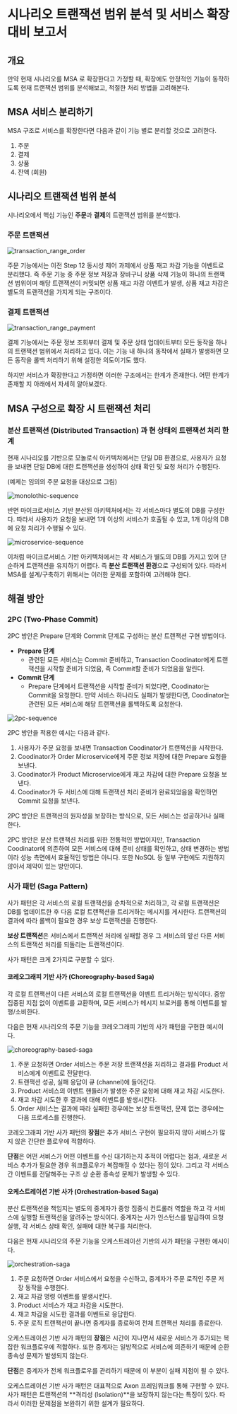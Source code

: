 # 시나리오 트랜잭션 범위 분석 및 서비스 확장 대비 보고서
## 개요
만약 현재 시나리오를 MSA 로 확장한다고 가정할 때, 확장에도 안정적인 기능이 동작하도록 현재 트랜잭션 범위를 분석해보고, 적절한 처리 방법을 고려해본다.

## MSA 서비스 분리하기
MSA 구조로 서비스를 확장한다면 다음과 같이 기능 별로 분리할 것으로 고려한다.

1. 주문
2. 결제
3. 상품
4. 잔액 (회원)

## 시나리오 트랜잭션 범위 분석
시나리오에서 핵심 기능인 **주문**과 **결제**의 트랜잭션 범위를 분석했다.

### 주문 트랜잭션

![transaction_range_order](https://github.com/user-attachments/assets/169f74b5-c11c-4928-81dd-90fbf5c0b8de)

주문 기능에서는 이전 Step 12 동시성 제어 과제에서 상품 재고 차감 기능을 이벤트로 분리했다. 즉 주문 기능 중 주문 정보 저장과 장바구니 상품 삭제 기능이 하나의 트랜잭션 범위이며 해당 트랜잭션이 커밋되면 상품 재고 차감 이벤트가 발생, 상품 재고 차감은 별도의 트랜잭션을 가지게 되는 구조이다.

### 결제 트랜잭션

![transaction_range_payment](https://github.com/user-attachments/assets/74aa7e9a-fd23-4ead-90af-5a943e04f0d3)

결제 기능에서는 주문 정보 조회부터 결제 및 주문 상태 업데이트부터 모든 동작을 하나의 트랜잭션 범위에서 처리하고 있다. 이는 기능 내 하나의 동작에서 실패가 발생하면 모든 동작을 롤백 처리하기 위해 설정한 의도이기도 했다.

하지만 서비스가 확장한다고 가정하면 이러한 구조에서는 한계가 존재한다. 어떤 한계가 존재할 지 아래에서 자세히 알아보겠다.

## MSA 구성으로 확장 시 트랜잭션 처리
### 분산 트랜잭션 (Distributed Transaction) 과 현 상태의 트랜잭션 처리 한계
현재 시나리오를 기반으로 모놀로식 아키텍처에서는 단일 DB 환경으로, 사용자가 요청을 보내면 단일 DB에 대한 트랜잭션을 생성하여 상태 확인 및 요청 처리가 수행된다.

(예제는 임의의 주문 요청을 대상으로 그림)

![monolothic-sequence](https://github.com/user-attachments/assets/6b84497d-48bc-4924-98dd-d4f041e8d762)

반면 마이크로서비스 기반 분산된 아키텍처에서는 각 서비스마다 별도의 DB를 구성한다. 따라서 사용자가 요청을 보내면 1개 이상의 서비스가 호출될 수 있고, 1개 이상의 DB에 요청 처리가 수행될 수 있다.

![microservice-sequence](https://github.com/user-attachments/assets/4aacad2a-bf20-4a29-8ef0-1a335e378954)

이처럼 마이크로서비스 기반 아키텍처에서는 각 서비스가 별도의 DB를 가지고 있어 단순하게 트랜잭션을 유지하기 어렵다. 즉 **분산 트랜잭션 환경**으로 구성되어 있다. 따라서 MSA를 설계/구축하기 위해서는 이러한 문제를 포함하여 고려해야 한다.

## 해결 방안
### 2PC (Two-Phase Commit)
2PC 방안은 Prepare 단계와 Commit 단계로 구성하는 분산 트랜잭션 구현 방법이다.

- **Prepare 단계**
    - 관련된 모든 서비스는 Commit 준비하고, Transaction Coodinator에게 트랜잭션을 시작할 준비가 되었음, 즉 Commit할 준비가 되었음을 알린다.
- **Commit 단계**
    - Prepare 단계에서 트랜잭션을 시작할 준비가 되었다면, Coodinator는 Commit을 요청한다. 만약 서비스 하나라도 실패가 발생한다면, Coodinator는 관련된 모든 서비스에 해당 트랜잭션을 롤백하도록 요청한다.

![2pc-sequence](https://github.com/user-attachments/assets/3247fd1b-4b70-4608-95df-44bb9166d206)

2PC 방안을 적용한 예시는 다음과 같다.

1. 사용자가 주문 요청을 보내면 Transaction Coodinator가 트랜잭션을 시작한다.
2. Coodinator가 Order Microservice에게 주문 정보 저장에 대한 Prepare 요청을 보낸다.
3. Coodinator가 Product Microservice에게 재고 차감에 대한 Prepare 요청을 보낸다.
4. Coodinator가 두 서비스에 대해 트랜잭션 처리 준비가 완료되었음을 확인하면 Commit 요청을 보낸다.

2PC 방안은 트랜잭션의 원자성을 보장하는 방식으로, 모든 서비스는 성공하거나 실패한다.

2PC 방안은 분산 트랜잭션 처리를 위한 전통적인 방법이지만, Transaction Coodinator에 의존하여 모든 서비스에 대해 준비 상태를 확인하고, 상태 변경하는 방법이라 성능 측면에서 효율적인 방법은 아니다. 또한 NoSQL 등 일부 구현에도 지원하지 않아서 제약이 있는 방안이다.

### 사가 패턴 (Saga Pattern)
사가 패턴은 각 서비스의 로컬 트랜잭션을 순차적으로 처리하고, 각 로컬 트랜잭션은 DB를 업데이트한 후 다음 로컬 트랜잭션을 트리거하는 메시지를 게시한다. 트랜잭션의 결과에 따라 롤백이 필요한 경우 보상 트랜잭션을 진행한다.

**보상 트랜잭션**은 서비스에서 트랜잭션 처리에 실패할 경우 그 서비스의 앞선 다른 서비스의 트랜잭션 처리를 되돌리는 트랜잭션이다.

사가 패턴은 크게 2가지로 구분할 수 있다.

#### 코레오그래피 기반 사가 (Choreography-based Saga)
각 로컬 트랜잭션이 다른 서비스의 로컬 트랜잭션을 이벤트 트리거하는 방식이다. 중앙 집중된 지점 없이 이벤트를 교환하며, 모든 서비스가 메시지 브로커를 통해 이벤트를 발행/소비한다.

다음은 현재 시나리오의 주문 기능을 코레오그래피 기반의 사가 패턴을 구현한 예시이다.

![choreography-based-saga](https://github.com/user-attachments/assets/040862f5-ace6-4d67-9148-82b5f02be3e4)

1. 주문 요청하면 Order 서비스는 주문 저장 트랜잭션을 처리하고 결과를 Product 서비스에게 이벤트로 전달한다.
2. 트랜잭션 성공, 실패 응답이 큐 (channel)에 들어간다.
3. Product 서비스의 이벤트 핸들러가 발생한 주문 요청에 대해 재고 차감 시도한다.
4. 재고 차감 시도한 후 결과에 대해 이벤트를 발생시킨다.
5. Order 서비스는 결과에 따라 실패한 경우에는 보상 트랜잭션, 문제 없는 경우에는 다음 프로세스를 진행한다.

코레오그래피 기반 사가 패턴의 **장점**은 추가 서비스 구현이 필요하지 않아 서비스가 많지 않은 간단한 플로우에 적합하다.

**단점**은 어떤 서비스가 어떤 이벤트를 수신 대기하는지 추적이 어렵다는 점과, 새로운 서비스 추가가 필요한 경우 워크플로우가 복잡해질 수 있다는 점이 있다. 그리고 각 서비스 간 이벤트를 전달해주는 구조 상 순환 종속성 문제가 발생할 수 있다.

#### 오케스트레이션 기반 사가 (Orchestration-based Saga)
분산 트랜잭션을 책임지는 별도의 중계자가 중앙 집중식 컨트롤러 역할을 하고 각 서비스에 실행할 트랜잭션을 알려주는 방식이다. 중계자는 사가 인스턴스를 발급하여 요청 실행, 각 서비스 상태 확인, 실패에 대한 복구를 처리한다.

다음은 현재 시나리오의 주문 기능을 오케스트레이션 기반의 사가 패턴을 구현한 예시이다.

![orchestration-saga](https://github.com/user-attachments/assets/b5c94e07-b66c-4d95-824f-221faf540c58)

1. 주문 요청하면 Order 서비스에서 요청을 수신하고, 중계자가 주문 로직인 주문 저장 동작을 수행한다.
2. 재고 차감 명령 이벤트를 발생시킨다.
3. Product 서비스가 재고 차감을 시도한다.
4. 재고 차감을 시도한 결과를 이벤트로 응답한다.
5. 주문 로직 트랜잭션이 끝나면 중계자를 종료하여 전체 트랜잭션 처리를 종료한다.

오케스트레이션 기반 사가 패턴의 **장점**은 시간이 지나면서 새로운 서비스가 추가되는 복잡한 워크플로우에 적합하다. 또한 중계자는 일방적으로 서비스에 의존하기 때문에 순환 종속성 문제가 발생되지 않는다.

**단점**은 중계자가 전체 워크플로우를 관리하기 때문에 이 부분이 실패 지점이 될 수 있다.

오케스트레이션 기반 사가 패턴은 대표적으로 Axon 프레임워크를 통해 구현할 수 있다.
사가 패턴은 트랜잭션의 **격리성 (Isolation)**을 보장하지 않는다는 특징이 있다. 따라서 이러한 문제점을 보완하기 위한 설계가 필요하다.
